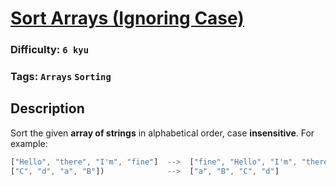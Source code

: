 # [Sort Arrays (Ignoring Case)](https://www.codewars.com/kata/51f41fe7e8f176e70d0002b9)

### Difficulty: `6 kyu`

### Tags: `Arrays` `Sorting`

## Description

Sort the given **array of strings** in alphabetical order, case **insensitive**. For example:

```js
["Hello", "there", "I'm", "fine"]  -->  ["fine", "Hello", "I'm", "there"]
["C", "d", "a", "B"])              -->  ["a", "B", "C", "d"]
```